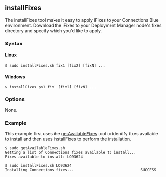 ## installFixes

The installFixes tool makes it easy to apply iFixes to your Connections Blue environment. Download the iFixes to your
Deployment Manager node's fixes directory and specify which you'd like to apply.

### Syntax

#### Linux

```Shell
$ sudo installFixes.sh fix1 [fix2] [fixN] ...
```

#### Windows

```Shell
> installFixes.ps1 fix1 [fix2] [fixN] ...
```

### Options

None.

### Example

This example first uses the [getAvailableFixes](getAvailableFixes.md) tool to identify fixes available to install and then
uses installFixes to perform the installation.

```Shell
$ sudo getAvailableFixes.sh
Getting a list of Connections fixes available to install...
Fixes available to install: LO93624

$ sudo installFixes.sh LO93624
Installing Connections fixes...                              SUCCESS
```
